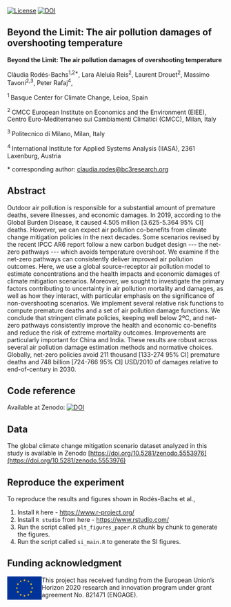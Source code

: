 [![License](https://img.shields.io/badge/License-Apache_2.0-blue.svg)](https://opensource.org/licenses/Apache-2.0)
[![DOI](https://zenodo.org/badge/681939290.svg)](https://zenodo.org/doi/10.5281/zenodo.10051008)

## Beyond the Limit: The air pollution damages of overshooting temperature

**Beyond the Limit: The air pollution damages of overshooting temperature**

Clàudia Rodés-Bachs<sup>1,2\*</sup>, Lara Aleluia Reis<sup>2</sup>, Laurent Drouet<sup>2</sup>, Massimo Tavoni<sup>2,3</sup>, Peter Rafaj<sup>4</sup>, 

<sup>1 </sup> Basque Center for Climate Change, Leioa, Spain

<sup>2 </sup> CMCC European Institute on Economics and the Environment (EIEE), Centro Euro-Mediterraneo sui Cambiamenti Climatici (CMCC), Milan, Italy

<sup>3 </sup> Politecnico di Milano, Milan, Italy

<sup>4 </sup> International Institute for Applied Systems Analysis (IIASA), 2361 Laxenburg, Austria

\* corresponding author:  claudia.rodes@bc3research.org

## Abstract
Outdoor air pollution is responsible for a substantial amount of premature deaths, severe illnesses, and economic damages. In 2019, according to the Global Burden Disease, it caused 4.505 million [3.625-5.364 95\% CI] deaths. However, we can expect air pollution co-benefits from climate change mitigation policies in the next decades. Some scenarios revised by the recent IPCC AR6 report follow a new carbon budget design --- the net-zero pathways --- which avoids temperature overshoot. We examine if the net-zero pathways can consistently deliver improved air pollution outcomes. Here, we use a global source-receptor air pollution model to estimate concentrations and the health impacts and economic damages of climate mitigation scenarios.
Moreover, we sought to investigate the primary factors contributing to uncertainty in air pollution mortality and damages, as well as how they interact, with particular emphasis on the significance of non-overshooting scenarios.
We implement several relative risk functions to compute premature deaths and a set of air pollution damage functions. We conclude that stringent climate policies, keeping well below 2ºC, and net-zero pathways consistently improve the health and economic co-benefits and reduce the risk of extreme mortality outcomes. 
Improvements are particularly important for China and India. These results are robust across several air pollution damage estimation methods and normative choices. 
Globally, net-zero policies avoid 211 thousand [133-274 95\% CI] premature deaths and 748 billion [724-766 95\% CI] USD/2010 of damages relative to end-of-century in 2030.


## Code reference
Available at Zenodo: [![DOI](https://zenodo.org/badge/681939290.svg)](https://zenodo.org/doi/10.5281/zenodo.10051008)


## Data
The global climate change mitigation scenario dataset analyzed in this study is available in Zenodo 
[https://doi.org/10.5281/zenodo.5553976](https://doi.org/10.5281/zenodo.5553976)

## Reproduce the experiment
To reproduce the results and figures shown in Rodés-Bachs et al.,

1. Install `R` here - https://www.r-project.org/
2. Install `R studio` from here - https://www.rstudio.com/
3. Run the script called `plt_figures_paper.R` chunk by chunk to generate the figures.
4. Run the script called `si_main.R` to generate the SI figures.  

## Funding acknowledgment

<img src="./data/Flag_of_Europe.svg.png" width="80" height="54" align="left" alt="EU logo" />
This project has received funding from the European Union’s Horizon 2020 research
and innovation program under grant agreement No. 821471 (ENGAGE).
